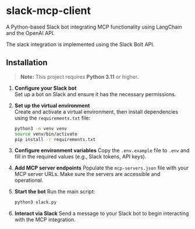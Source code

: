 # slack-mcp-client

A Python-based Slack bot integrating MCP functionality using LangChain and the OpenAI API.

The slack integration is implemented using the Slack Bolt API.

## Installation

> **Note:** This project requires **Python 3.11** or higher.

1. **Configure your Slack bot**  
   Set up a bot on Slack and ensure it has the necessary permissions.

2. **Set up the virtual environment**  
   Create and activate a virtual environment, then install dependencies using the `requirements.txt` file:
   ```bash
   python3 -m venv venv
   source venv/bin/activate
   pip install -r requirements.txt
   ```

3. **Configure environment variables**
   Copy the `.env.example` file to `.env` and fill in the required values (e.g., Slack tokens, API keys).

4. **Add MCP server endpoints**
   Populate the `mcp-servers.json` file with your MCP server URLs. Make sure the servers are accessible and operational.

5. **Start the bot**
   Run the main script:
   ```bash
   python3 slack.py
   ```

6. **Interact via Slack**
   Send a message to your Slack bot to begin interacting with the MCP integration.
